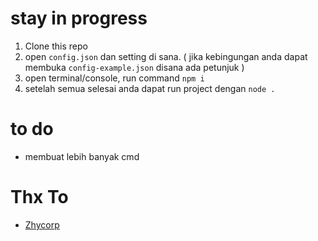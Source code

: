 # stay in progress

1. Clone this repo
2. open `config.json` dan setting di sana. ( jika kebingungan anda dapat membuka `config-example.json` disana ada petunjuk )
3. open terminal/console, run command `npm i`
4. setelah semua selesai anda dapat run project dengan `node .`

# to do
- membuat lebih banyak cmd

# Thx To
- [Zhycorp](https://github.com/Zhycorp/whatsapp-bot)
